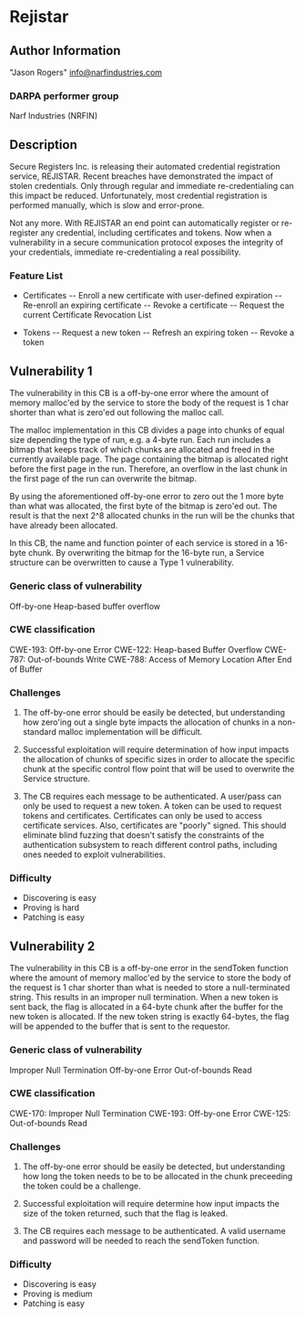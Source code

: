 # Rejistar

## Author Information

"Jason Rogers" <info@narfindustries.com>

### DARPA performer group

Narf Industries (NRFIN)

## Description

Secure Registers Inc. is releasing their automated credential registration service, REJISTAR. Recent breaches have demonstrated the impact of stolen credentials. Only through regular and immediate re-credentialing can this impact be reduced. Unfortunately, most credential registration is performed manually, which is slow and error-prone. 

Not any more. With REJISTAR an end point can automatically register or re-register any credential, including certificates and tokens. Now when a vulnerability in a secure communication protocol exposes the integrity of your credentials, immediate re-credentialing a real possibility.

### Feature List

- Certificates
-- Enroll a new certificate with user-defined expiration
-- Re-enroll an expiring certificate
-- Revoke a certificate
-- Request the current Certificate Revocation List

- Tokens
-- Request a new token
-- Refresh an expiring token
-- Revoke a token

## Vulnerability 1

The vulnerability in this CB is a off-by-one error where the amount of memory malloc'ed by the service to store the body of the request is 1 char shorter than what is zero'ed out following the malloc call.

The malloc implementation in this CB divides a page into chunks of equal size depending the type of run, e.g. a 4-byte run. Each run includes a bitmap that keeps track of which chunks are allocated and freed in the currently available page. The page containing the bitmap is allocated right before the first page in the run. Therefore, an overflow in the last chunk in the first page of the run can overwrite the bitmap.

By using the aforementioned off-by-one error to zero out the 1 more byte than what was allocated, the first byte of the bitmap is zero'ed out. The result is that the next 2^8 allocated chunks in the run will be the chunks that have already been allocated. 

In this CB, the name and function pointer of each service is stored in a 16-byte chunk. By overwriting the bitmap for the 16-byte run, a Service structure can be overwritten to cause a Type 1 vulnerability.

### Generic class of vulnerability

Off-by-one
Heap-based buffer overflow

### CWE classification

CWE-193: Off-by-one Error
CWE-122: Heap-based Buffer Overflow
CWE-787: Out-of-bounds Write
CWE-788: Access of Memory Location After End of Buffer

### Challenges

1. The off-by-one error should be easily be detected, but understanding how zero'ing out a single byte impacts the allocation of chunks in a non-standard malloc implementation will be difficult. 

2. Successful exploitation will require determination of how input impacts the allocation of chunks of specific sizes in order to allocate the specific chunk at the specific control flow point that will be used to overwrite the Service structure. 

3. The CB requires each message to be authenticated. A user/pass can only be used to request a new token. A token can be used to request tokens and certificates. Certificates can only be used to access certificate services. Also, certificates are "poorly" signed. This should eliminate blind fuzzing that doesn't satisfy the constraints of the authentication subsystem to reach different control paths, including ones needed to exploit vulnerabilities.

### Difficulty
- Discovering is easy
- Proving is hard
- Patching is easy

## Vulnerability 2

The vulnerability in this CB is a off-by-one error in the sendToken function where the amount of memory malloc'ed by the service to store the body of the request is 1 char shorter than what is needed to store a null-terminated string. This results in an improper null termination. When a new token is sent back, the flag is allocated in a 64-byte chunk after the buffer for the new token is allocated. If the new token string is exactly 64-bytes, the flag will be appended to the buffer that is sent to the requestor.


### Generic class of vulnerability

Improper Null Termination
Off-by-one Error
Out-of-bounds Read

### CWE classification

CWE-170: Improper Null Termination
CWE-193: Off-by-one Error
CWE-125: Out-of-bounds Read

### Challenges

1. The off-by-one error should be easily be detected, but understanding how long the token needs to be to be allocated in the chunk preceeding the token could be a challenge.

2. Successful exploitation will require determine how input impacts the size of the token returned, such that the flag is leaked.  

3. The CB requires each message to be authenticated. A valid username and password will be needed to reach the sendToken function. 

### Difficulty
- Discovering is easy
- Proving is medium
- Patching is easy

